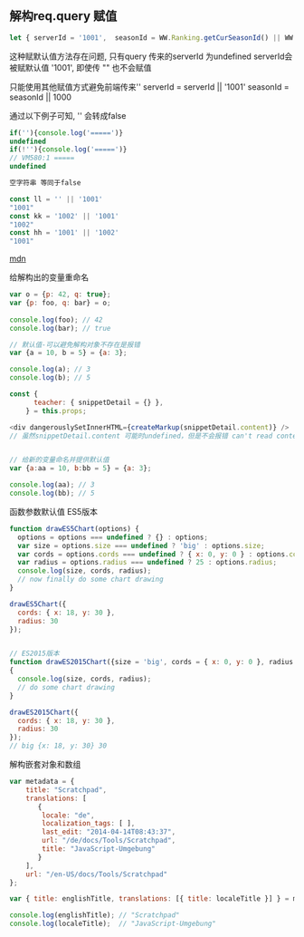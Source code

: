 ## 解构req.query 赋值
```js
let { serverId = '1001',  seasonId = WW.Ranking.getCurSeasonId() || WW.Ranking.getPreSeasonId(), nva_active = 0, page = 0 } = req.query;
```
这种赋默认值方法存在问题, 只有query 传来的serverId 为undefined serverId会被赋默认值 '1001', 即使传 "" 也不会赋值

只能使用其他赋值方式避免前端传来''
serverId = serverId || '1001'
seasonId = seasonId || 1000

通过以下例子可知, '' 会转成false
```js
if(''){console.log('=====')}
undefined
if(!''){console.log('=====')}
// VM580:1 =====
undefined

空字符串 等同于false

const ll = '' || '1001'
"1001"
const kk = '1002' || '1001'
"1002"
const hh = '1001' || '1002'
"1001"
```

[mdn](https://developer.mozilla.org/zh-CN/docs/Web/JavaScript/Reference/Operators/Destructuring_assignment)

给解构出的变量重命名
```js
var o = {p: 42, q: true};
var {p: foo, q: bar} = o;
 
console.log(foo); // 42 
console.log(bar); // true

// 默认值-可以避免解构对象不存在是报错
var {a = 10, b = 5} = {a: 3};

console.log(a); // 3
console.log(b); // 5

const {
      teacher: { snippetDetail = {} },
    } = this.props;

<div dangerouslySetInnerHTML={createMarkup(snippetDetail.content)} />
// 虽然snippetDetail.content 可能时undefined，但是不会报错 can't read content property of undefined


// 给新的变量命名并提供默认值
var {a:aa = 10, b:bb = 5} = {a: 3};

console.log(aa); // 3
console.log(bb); // 5
```

函数参数默认值 ES5版本
```js
function drawES5Chart(options) {
  options = options === undefined ? {} : options;
  var size = options.size === undefined ? 'big' : options.size;
  var cords = options.cords === undefined ? { x: 0, y: 0 } : options.cords;
  var radius = options.radius === undefined ? 25 : options.radius;
  console.log(size, cords, radius);
  // now finally do some chart drawing
}

drawES5Chart({
  cords: { x: 18, y: 30 },
  radius: 30
});


// ES2015版本
function drawES2015Chart({size = 'big', cords = { x: 0, y: 0 }, radius = 25} = {}) 
{
  console.log(size, cords, radius);
  // do some chart drawing
}

drawES2015Chart({
  cords: { x: 18, y: 30 },
  radius: 30
});
// big {x: 18, y: 30} 30
```

解构嵌套对象和数组
```js
var metadata = {
    title: "Scratchpad",
    translations: [
       {
        locale: "de",
        localization_tags: [ ],
        last_edit: "2014-04-14T08:43:37",
        url: "/de/docs/Tools/Scratchpad",
        title: "JavaScript-Umgebung"
       }
    ],
    url: "/en-US/docs/Tools/Scratchpad"
};

var { title: englishTitle, translations: [{ title: localeTitle }] } = metadata;

console.log(englishTitle); // "Scratchpad"
console.log(localeTitle);  // "JavaScript-Umgebung"
```

